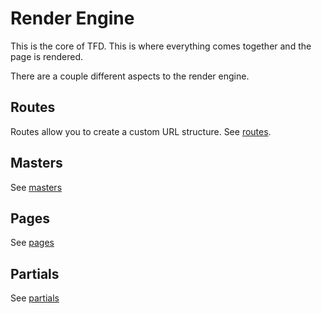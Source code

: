 # Render Engine

This is the core of TFD. This is where everything comes together and the page is rendered.

There are a couple different aspects to the render engine.

## Routes

Routes allow you to create a custom URL structure. See [routes](routes).

## Masters

See [masters](masters)

## Pages

See [pages](pages)

## Partials

See [partials](partials)